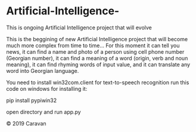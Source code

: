 # Artificial-Intelligence-
This is ongoing Artificial Intelligence project that will evolve 

This is the beggining of new Artificial Intelligence project that will become much more complex from time to time...
For this moment it can tell you news, it can find a name and photo of a person using cell phone number (Georgian number), it can find a meaning of a word (origin, verb and noun meaning), it can find rhyming words of input value, and it can translate any word into Georgian language.

You need to install win32com.client for text-to-speech recognition
run this code on windows for installing it:

pip install pypiwin32


open directory and run app.py




© 2019 Caravan
